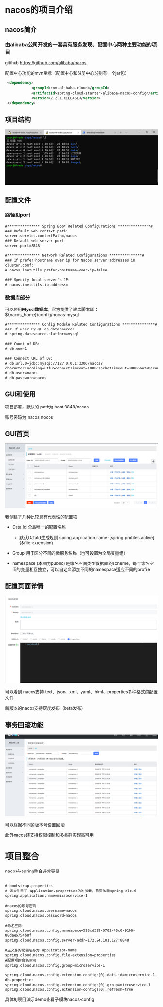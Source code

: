 # nacos的项目介绍



## nacos简介

### 由alibaba公司开发的一套具有服务发现、配置中心两种主要功能的项目

gitihub https://github.com/alibaba/nacos



配置中心功能的mvn坐标（配置中心和注册中心分别有一个jar包）

```xml
 <dependency>
            <groupId>com.alibaba.cloud</groupId>
            <artifactId>spring-cloud-starter-alibaba-nacos-config</artifactId>
            <version>2.2.1.RELEASE</version>
 </dependency>
```

[^alibaba-cloud]: 是阿里对spring-cloud框架的实现，和常用的netfix的实现有所不同



## 项目结构

![dir.png](https://github.com/wongdw/config/blob/master/nacos-service/img/dir.png)



## 配置文件 

### 路径和port

```properties
#*************** Spring Boot Related Configurations ***************#
### Default web context path:
server.servlet.contextPath=/nacos
### Default web server port:
server.port=8848

#*************** Network Related Configurations ***************#
### If prefer hostname over ip for Nacos server addresses in cluster.conf:
# nacos.inetutils.prefer-hostname-over-ip=false

### Specify local server's IP:
# nacos.inetutils.ip-address=
```



###  数据库部分

 可以使用**Mysql数据库**，官方提供了建库脚本即：${nacos_home}/config/nocas-mysql

```properties
#*************** Config Module Related Configurations ***************#
### If user MySQL as datasource:
# spring.datasource.platform=mysql

### Count of DB:
# db.num=1

### Connect URL of DB:
# db.url.0=jdbc:mysql://127.0.0.1:3306/nacos?characterEncoding=utf8&connectTimeout=1000&socketTimeout=3000&autoReconnect=true&useUnicode=true&useSSL=false&serverTimezone=UTC
# db.user=nacos
# db.password=nacos
```



## GUI和使用

[^使用版本号]: stable-1.3.0

项目部署，默认的 path为   host:8848/nacos  

账号密码为 nacos nocos



## GUI首页

![nacos-homePage](https://github.com/wongdw/config/blob/master/nacos-service/img/nacos-homePage.png)

我创建了几种比较具有代表性的配置项

- Data Id 全局唯一的配置名称 

  - 默认DataId生成规则  spring.application.name-[spring.profiles.active].{$file-extension}

- Group 用于区分不同的微服务名称（也可设置为全局变量组）

- namespace (本图为public) 是命名空间类型数据库的scheme，每个命名空间的变量相互独立，可以自定义添加不同的namespace适应不同的profile

  



## 配置页面详情

![config-detail](https://github.com/wongdw/config/blob/master/nacos-service/img/config-detail.png)



可以看到 nacos支持 text、json、xml、yaml、html、properties多种格式的配置文件

新版本的nacos支持灰度发布（beta发布）



## 事务回滚功能

![cvs.png](https://github.com/wongdw/config/blob/master/nacos-service/img/cvs.png)

可以根据不同的版本号设置回滚

此外nacos还支持权限控制和多集群实现高可用


# 项目整合
nacos与spring整合非常容易

```properties

# bootstrap.properties
# 该文件早于 application.properties的的加载，需要依赖spring-cloud
spring.application.name=microservice-1

#nacos的账号密码
spring.cloud.nacos.username=nacos
spring.cloud.nacos.password=nacos

#命名空间
spring.cloud.nacos.config.namespace=598cd529-6782-48c0-91b8-88dae6754b8f
spring.cloud.nacos.config.server-addr=172.24.101.127:8848

#主文件的配置名称为 application-name
spring.cloud.nacos.config.file-extension=properties
#配置项的命名空间
spring.cloud.nacos.config.group=microservice-1

spring.cloud.nacos.config.extension-configs[0].data-id=microservice-1-db.properties
spring.cloud.nacos.config.extension-configs[0].group=microservice-1
spring.cloud.nacos.config.extension-configs[0].refresh=true

```
具体的项目演示demo查看子模块nacos-config